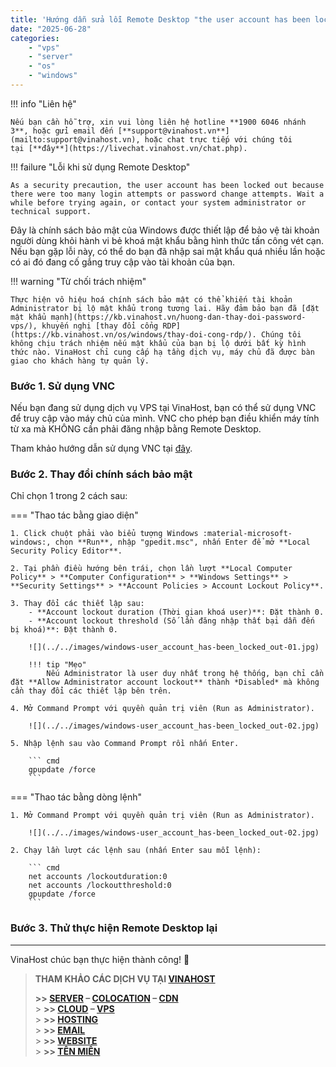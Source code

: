 ```yaml
---
title: 'Hướng dẫn sửa lỗi Remote Desktop "the user account has been locked"'
date: "2025-06-28"
categories:
    - "vps"
    - "server"
    - "os"
    - "windows"
---
```


!!! info "Liên hệ"

    Nếu bạn cần hỗ trợ, xin vui lòng liên hệ hotline **1900 6046 nhánh 3**, hoặc gửi email đến [**support@vinahost.vn**](mailto:support@vinahost.vn), hoặc chat trực tiếp với chúng tôi tại [**đây**](https://livechat.vinahost.vn/chat.php).

!!! failure "Lỗi khi sử dụng Remote Desktop"

    As a security precaution, the user account has been locked out because there were too many login attempts or password change attempts. Wait a while before trying again, or contact your system administrator or technical support.

Đây là chính sách bảo mật của Windows được thiết lập để bảo vệ tài khoản người dùng khỏi hành vi bẻ khoá mật khẩu bằng hình thức tấn công vét cạn. Nếu bạn gặp lỗi này, có thể do bạn đã nhập sai mật khẩu quá nhiều lần hoặc có ai đó đang cố gắng truy cập vào tài khoản của bạn.

!!! warning "Từ chối trách nhiệm"

    Thực hiện vô hiệu hoá chính sách bảo mật có thể khiến tài khoản Administrator bị lộ mật khẩu trong tương lai. Hãy đảm bảo bạn đã [đặt mật khẩu mạnh](https://kb.vinahost.vn/huong-dan-thay-doi-password-vps/), khuyến nghị [thay đổi cổng RDP](https://kb.vinahost.vn/os/windows/thay-doi-cong-rdp/). Chúng tôi không chịu trách nhiệm nếu mật khẩu của bạn bị lộ dưới bất kỳ hình thức nào. VinaHost chỉ cung cấp hạ tầng dịch vụ, máy chủ đã được bàn giao cho khách hàng tự quản lý.

### Bước 1. Sử dụng VNC

Nếu bạn đang sử dụng dịch vụ VPS tại VinaHost, bạn có thể sử dụng VNC để truy cập vào máy chủ của mình. VNC cho phép bạn điều khiển máy tính từ xa mà KHÔNG cần phải đăng nhập bằng Remote Desktop.

Tham khảo hướng dẫn sử dụng VNC tại [đây](https://vinahost.vn/huong-dan-su-dung-vnc).

### Bước 2. Thay đổi chính sách bảo mật

Chỉ chọn 1 trong 2 cách sau:

=== "Thao tác bằng giao diện"

    1. Click chuột phải vào biểu tượng Windows :material-microsoft-windows:, chọn **Run**, nhập "gpedit.msc", nhấn Enter để mở **Local Security Policy Editor**.

    2. Tại phần điều hướng bên trái, chọn lần lượt **Local Computer Policy** > **Computer Configuration** > **Windows Settings** > **Security Settings** > **Account Policies > Account Lockout Policy**.

    3. Thay đổi các thiết lập sau:
        - **Account lockout duration (Thời gian khoá user)**: Đặt thành 0.
        - **Account lockout threshold (Số lần đăng nhập thất bại dẫn đến bị khoá)**: Đặt thành 0.

        ![](../../images/windows-user_account_has-been_locked_out-01.jpg)

        !!! tip "Mẹo"
            Nếu Administrator là user duy nhất trong hệ thống, bạn chỉ cần đặt **Allow Administrator account lockout** thành *Disabled* mà không cần thay đổi các thiết lập bên trên.

    4. Mở Command Prompt với quyền quản trị viên (Run as Administrator).

        ![](../../images/windows-user_account_has-been_locked_out-02.jpg)

    5. Nhập lệnh sau vào Command Prompt rồi nhấn Enter.

        ``` cmd
        gpupdate /force
        ```

=== "Thao tác bằng dòng lệnh"

    1. Mở Command Prompt với quyền quản trị viên (Run as Administrator).

        ![](../../images/windows-user_account_has-been_locked_out-02.jpg)

    2. Chạy lần lượt các lệnh sau (nhấn Enter sau mỗi lệnh):

        ``` cmd
        net accounts /lockoutduration:0
        net accounts /lockoutthreshold:0
        gpupdate /force
        ```

### Bước 3. Thử thực hiện Remote Desktop lại

<hr>
VinaHost chúc bạn thực hiện thành công! 🍻

> **THAM KHẢO CÁC DỊCH VỤ TẠI [VINAHOST](https://vinahost.vn/)**
>
> **\>> [SERVER](https://vinahost.vn/thue-may-chu-rieng/) – [COLOCATION](https://vinahost.vn/colocation.html) – [CDN](https://vinahost.vn/dich-vu-cdn-chuyen-nghiep)**<br> > **\>> [CLOUD](https://vinahost.vn/cloud-server-gia-re/) – [VPS](https://vinahost.vn/vps-ssd-chuyen-nghiep/)**<br> > **\>> [HOSTING](https://vinahost.vn/wordpress-hosting)**<br> > **\>> [EMAIL](https://vinahost.vn/email-hosting)**<br> > **\>> [WEBSITE](http://vinawebsite.vn/)**<br> > **\>> [TÊN MIỀN](https://vinahost.vn/ten-mien-gia-re/)**
